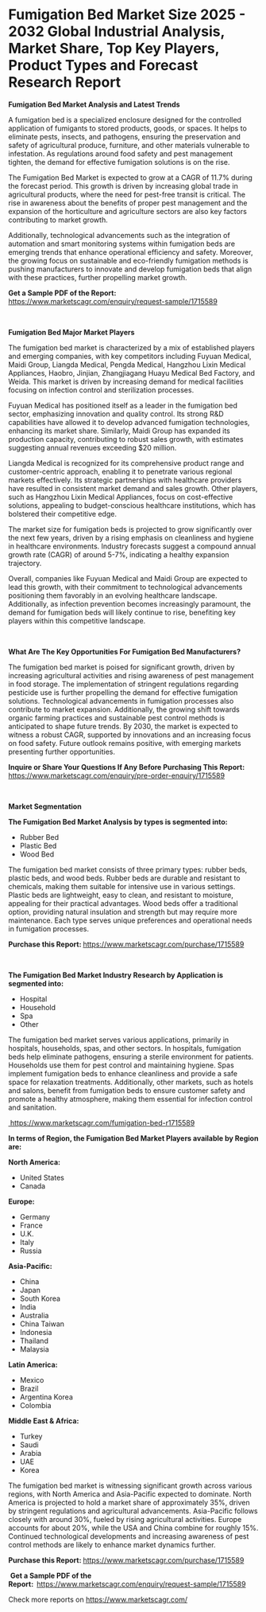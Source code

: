 <p><h1>Fumigation Bed Market Size 2025 - 2032 Global Industrial Analysis, Market Share, Top Key Players, Product Types and Forecast Research Report</h1></p><p><strong>Fumigation Bed Market Analysis and Latest Trends</strong></p>
<p><p>A fumigation bed is a specialized enclosure designed for the controlled application of fumigants to stored products, goods, or spaces. It helps to eliminate pests, insects, and pathogens, ensuring the preservation and safety of agricultural produce, furniture, and other materials vulnerable to infestation. As regulations around food safety and pest management tighten, the demand for effective fumigation solutions is on the rise.</p><p>The Fumigation Bed Market is expected to grow at a CAGR of 11.7% during the forecast period. This growth is driven by increasing global trade in agricultural products, where the need for pest-free transit is critical. The rise in awareness about the benefits of proper pest management and the expansion of the horticulture and agriculture sectors are also key factors contributing to market growth. </p><p>Additionally, technological advancements such as the integration of automation and smart monitoring systems within fumigation beds are emerging trends that enhance operational efficiency and safety. Moreover, the growing focus on sustainable and eco-friendly fumigation methods is pushing manufacturers to innovate and develop fumigation beds that align with these practices, further propelling market growth.</p></p>
<p><strong>Get a Sample PDF of the Report:&nbsp;</strong> <a href="https://www.marketscagr.com/enquiry/request-sample/1715589?utm_campaign=1126&utm_medium=2&utm_source=Github&utm_content=ia&utm_term=12012025&utm_id=fumigation-bed">https://www.marketscagr.com/enquiry/request-sample/1715589</a></p>
<p>&nbsp;</p>
<p><strong>Fumigation Bed Major Market Players</strong></p>
<p><p>The fumigation bed market is characterized by a mix of established players and emerging companies, with key competitors including Fuyuan Medical, Maidi Group, Liangda Medical, Pengda Medical, Hangzhou Lixin Medical Appliances, Haobro, Jinjian, Zhangjiagang Huayu Medical Bed Factory, and Weida. This market is driven by increasing demand for medical facilities focusing on infection control and sterilization processes.</p><p>Fuyuan Medical has positioned itself as a leader in the fumigation bed sector, emphasizing innovation and quality control. Its strong R&D capabilities have allowed it to develop advanced fumigation technologies, enhancing its market share. Similarly, Maidi Group has expanded its production capacity, contributing to robust sales growth, with estimates suggesting annual revenues exceeding $20 million.</p><p>Liangda Medical is recognized for its comprehensive product range and customer-centric approach, enabling it to penetrate various regional markets effectively. Its strategic partnerships with healthcare providers have resulted in consistent market demand and sales growth. Other players, such as Hangzhou Lixin Medical Appliances, focus on cost-effective solutions, appealing to budget-conscious healthcare institutions, which has bolstered their competitive edge.</p><p>The market size for fumigation beds is projected to grow significantly over the next few years, driven by a rising emphasis on cleanliness and hygiene in healthcare environments. Industry forecasts suggest a compound annual growth rate (CAGR) of around 5-7%, indicating a healthy expansion trajectory.</p><p>Overall, companies like Fuyuan Medical and Maidi Group are expected to lead this growth, with their commitment to technological advancements positioning them favorably in an evolving healthcare landscape. Additionally, as infection prevention becomes increasingly paramount, the demand for fumigation beds will likely continue to rise, benefiting key players within this competitive landscape.</p></p>
<p>&nbsp;</p>
<p><strong>What Are The Key Opportunities For Fumigation Bed Manufacturers?</strong></p>
<p><p>The fumigation bed market is poised for significant growth, driven by increasing agricultural activities and rising awareness of pest management in food storage. The implementation of stringent regulations regarding pesticide use is further propelling the demand for effective fumigation solutions. Technological advancements in fumigation processes also contribute to market expansion. Additionally, the growing shift towards organic farming practices and sustainable pest control methods is anticipated to shape future trends. By 2030, the market is expected to witness a robust CAGR, supported by innovations and an increasing focus on food safety. Future outlook remains positive, with emerging markets presenting further opportunities.</p></p>
<p><strong>Inquire or Share Your Questions If Any Before Purchasing This Report:</strong> <a href="https://www.marketscagr.com/enquiry/pre-order-enquiry/1715589?utm_campaign=1126&utm_medium=2&utm_source=Github&utm_content=ia&utm_term=12012025&utm_id=fumigation-bed">https://www.marketscagr.com/enquiry/pre-order-enquiry/1715589</a></p>
<p>&nbsp;</p>
<p><strong>Market Segmentation</strong></p>
<p><strong>The Fumigation Bed Market Analysis by types is segmented into:</strong></p>
<p><ul><li>Rubber Bed</li><li>Plastic Bed</li><li>Wood Bed</li></ul></p>
<p><p>The fumigation bed market consists of three primary types: rubber beds, plastic beds, and wood beds. Rubber beds are durable and resistant to chemicals, making them suitable for intensive use in various settings. Plastic beds are lightweight, easy to clean, and resistant to moisture, appealing for their practical advantages. Wood beds offer a traditional option, providing natural insulation and strength but may require more maintenance. Each type serves unique preferences and operational needs in fumigation processes.</p></p>
<p><strong>Purchase this Report:&nbsp;</strong><a href="https://www.marketscagr.com/purchase/1715589?utm_campaign=1126&utm_medium=2&utm_source=Github&utm_content=ia&utm_term=12012025&utm_id=fumigation-bed">https://www.marketscagr.com/purchase/1715589</a></p>
<p>&nbsp;</p>
<p><strong>The Fumigation Bed Market Industry Research by Application is segmented into:</strong></p>
<p><ul><li>Hospital</li><li>Household</li><li>Spa</li><li>Other</li></ul></p>
<p><p>The fumigation bed market serves various applications, primarily in hospitals, households, spas, and other sectors. In hospitals, fumigation beds help eliminate pathogens, ensuring a sterile environment for patients. Households use them for pest control and maintaining hygiene. Spas implement fumigation beds to enhance cleanliness and provide a safe space for relaxation treatments. Additionally, other markets, such as hotels and salons, benefit from fumigation beds to ensure customer safety and promote a healthy atmosphere, making them essential for infection control and sanitation.</p></p>
<p><a href="https://www.marketscagr.com/fumigation-bed-r1715589?utm_campaign=1126&utm_medium=2&utm_source=Github&utm_content=ia&utm_term=12012025&utm_id=fumigation-bed">&nbsp;https://www.marketscagr.com/fumigation-bed-r1715589</a></p>
<p><strong>In terms of Region, the Fumigation Bed Market Players available by Region are:</strong></p>
<p>
    <p> <strong> North America: </strong>
        <ul>
            <li>United States</li>
            <li>Canada</li>
        </ul>
        </p> 
    <p> <strong> Europe: </strong>
        <ul>
            <li>Germany</li>
            <li>France</li>
            <li>U.K.</li>
            <li>Italy</li>
            <li>Russia</li>
        </ul>
        </p> 
    <p> <strong> Asia-Pacific: </strong>
        <ul>
            <li>China</li>
            <li>Japan</li>
            <li>South Korea</li>
            <li>India</li>
            <li>Australia</li>
            <li>China Taiwan</li>
            <li>Indonesia</li>
            <li>Thailand</li>
            <li>Malaysia</li>
        </ul>
        </p> 
    <p> <strong> Latin America: </strong>
        <ul>
            <li>Mexico</li>
            <li>Brazil</li>
            <li>Argentina Korea</li>
            <li>Colombia</li>
        </ul>
        </p> 
    <p> <strong> Middle East & Africa: </strong>
        <ul>
            <li>Turkey</li>
            <li>Saudi</li>
            <li>Arabia</li>
            <li>UAE</li>
            <li>Korea</li>
        </ul>
    </p>
    </p>
<p><p>The fumigation bed market is witnessing significant growth across various regions, with North America and Asia-Pacific expected to dominate. North America is projected to hold a market share of approximately 35%, driven by stringent regulations and agricultural advancements. Asia-Pacific follows closely with around 30%, fueled by rising agricultural activities. Europe accounts for about 20%, while the USA and China combine for roughly 15%. Continued technological developments and increasing awareness of pest control methods are likely to enhance market dynamics further.</p></p>
<p><strong>Purchase this Report: </strong><a href="https://www.marketscagr.com/purchase/1715589?utm_campaign=1126&utm_medium=2&utm_source=Github&utm_content=ia&utm_term=12012025&utm_id=fumigation-bed">https://www.marketscagr.com/purchase/1715589</a></p>
<p>&nbsp;<strong>Get a Sample PDF of the Report:&nbsp;&nbsp;</strong><a href="https://www.marketscagr.com/enquiry/request-sample/1715589?utm_campaign=1126&utm_medium=2&utm_source=Github&utm_content=ia&utm_term=12012025&utm_id=fumigation-bed">https://www.marketscagr.com/enquiry/request-sample/1715589</a></p>
<p><strong></strong></p>
<p>Check more reports on <a href="https://www.marketscagr.com/?utm_campaign=1126&utm_medium=2&utm_source=Github&utm_content=ia&utm_term=12012025&utm_id=fumigation-bed">https://www.marketscagr.com/</a></p>